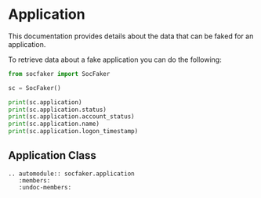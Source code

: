 # Application

This documentation provides details about the data that can be faked for an application.

To retrieve data about a fake application you can do the following:


```python
from socfaker import SocFaker

sc = SocFaker()

print(sc.application)
print(sc.application.status)
print(sc.application.account_status)
print(sc.application.name)
print(sc.application.logon_timestamp)
```

## Application Class

```eval_rst
.. automodule:: socfaker.application
   :members:
   :undoc-members:
```
